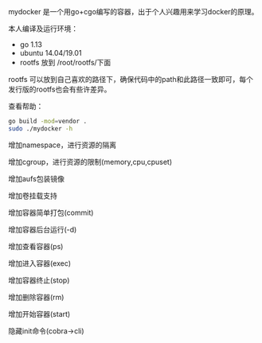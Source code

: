 mydocker 是一个用go+cgo编写的容器，出于个人兴趣用来学习docker的原理。

本人编译及运行环境：
- go 1.13
- ubuntu 14.04/19.01
- rootfs 放到 /root/rootfs/下面

rootfs 可以放到自己喜欢的路径下，确保代码中的path和此路径一致即可，每个发行版的rootfs也会有些许差异。

查看帮助：
```bash
go build -mod=vendor .
sudo ./mydocker -h
```

增加namespace，进行资源的隔离

增加cgroup，进行资源的限制(memory,cpu,cpuset)

增加aufs包装镜像

增加卷挂载支持

增加容器简单打包(commit)

增加容器后台运行(-d)

增加查看容器(ps)

增加进入容器(exec)

增加容器终止(stop)

增加删除容器(rm)

增加开始容器(start)

隐藏init命令(cobra->cli)